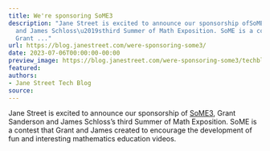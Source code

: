 ```yaml
---
title: We're sponsoring SoME3
description: "Jane Street is excited to announce our sponsorship ofSoME3, Grant Sanderson
  and James Schloss\u2019sthird Summer of Math Exposition. SoME is a contest that
  Grant ..."
url: https://blog.janestreet.com/were-sponsoring-some3/
date: 2023-07-06T00:00:00-00:00
preview_image: https://blog.janestreet.com/were-sponsoring-some3/techblog-some3.png
featured:
authors:
- Jane Street Tech Blog
source:
---
```


<p>Jane Street is excited to announce our sponsorship of
<a href="https://some.3b1b.co/">SoME3</a>, Grant Sanderson and James Schloss&rsquo;s
third Summer of Math Exposition. SoME is a contest that Grant and
James created to encourage the development of fun and interesting
mathematics education videos.</p>



